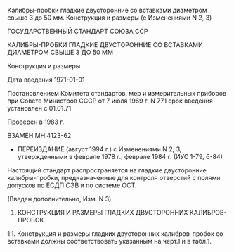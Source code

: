 Калибры-пробки гладкие двусторонние со вставками диаметром свыше 3 до 50 мм. Конструкция и размеры (с Изменениями N 2, 3)
 
ГОСУДАРСТВЕННЫЙ СТАНДАРТ СОЮЗА ССР

КАЛИБРЫ-ПРОБКИ ГЛАДКИЕ ДВУСТОРОННИЕ СО ВСТАВКАМИ ДИАМЕТРОМ СВЫШЕ 3 ДО 50 MM

Конструкция и размеры

Дата введения 1971-01-01

Постановлением Комитета стандартов, мер и измерительных приборов при Совете Министров СССР от 7 июля 1969 г. N 771 срок введения установлен с 01.01.71

Проверен в 1983 г.

ВЗАМЕН МН 4123-62

* ПЕРЕИЗДАНИЕ (август 1994 г.) с Изменениями N 2, 3, утвержденными в феврале 1978 г., феврале 1984 г. (ИУС 1-79, 6-84)


Настоящий стандарт распространяется на гладкие двусторонние калибры-пробки, предназначенные для контроля отверстий с полями допусков по ЕСДП СЭВ и по системе OCT.

(Введен дополнительно, Изм. N 3).


1. КОНСТРУКЦИЯ И РАЗМЕРЫ ГЛАДКИХ ДВУСТОРОННИХ
КАЛИБРОВ-ПРОБОК


1.1. Конструкция и размеры гладких двусторонних калибров-пробок со вставками должны соответствовать указанным на черт.1 и в табл.1.
